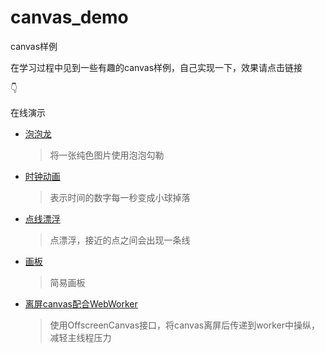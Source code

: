 

# canvas_demo
canvas样例

在学习过程中见到一些有趣的canvas样例，自己实现一下，效果请点击链接

👇

在线演示
- [泡泡龙](https://kaogansang.github.io/canvas_demo/泡泡龙)
  >将一张纯色图片使用泡泡勾勒
- [时钟动画](https://kaogansang.github.io/canvas_demo/时钟动画)
  >表示时间的数字每一秒变成小球掉落
- [点线漂浮](https://kaogansang.github.io/canvas_demo/点线漂浮)
  >点漂浮，接近的点之间会出现一条线
- [画板](https://kaogansang.github.io/canvas_demo/画板)
  >简易画板
- [离屏canvas配合WebWorker](https://kaogansang.github.io/canvas_demo/离线canvas+worker)
  >使用OffscreenCanvas接口，将canvas离屏后传递到worker中操纵，减轻主线程压力
